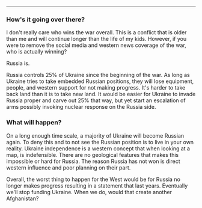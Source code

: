 ---
### How's it going over there?

I don't really care who wins the war overall. This is a conflict that is older than me and will continue longer than the life of my kids. However, if you were to remove the social media and western news coverage of the war, who is actually winning?

Russia is.

Russia controls 25% of Ukraine since the beginning of the war. As long as Ukraine tries to take embedded Russian positions, they will lose equipment, people, and western support for not making progress.  It's harder to take back land than it is to take new land. It would be easier for Ukraine to invade Russia proper and carve out 25% that way, but yet start an escalation of arms possibly invoking nuclear response on the Russia side.

### What will happen?

On a long enough time scale, a majority of Ukraine will become Russian again. To deny this and to not see the Russian position is to live in your own reality. Ukraine independence is a western concept that when looking at a map, is indefensible. There are no geological features that makes this impossible or hard for Russia. The reason Russia has not won is direct western influence and poor planning on their part. 

Overall, the worst thing to happen for the West would be for Russia no longer makes progress resulting in a statement that last years. Eventually we'll stop funding Ukraine. When we do, would that create another Afghanistan? 


